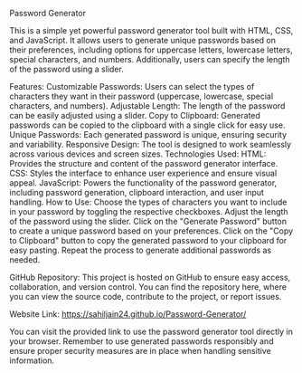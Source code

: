 Password Generator

This is a simple yet powerful password generator tool built with HTML, CSS, and JavaScript. It allows users to generate unique passwords based on their preferences, including options for uppercase letters, lowercase letters, special characters, and numbers. Additionally, users can specify the length of the password using a slider.

Features:
Customizable Passwords: Users can select the types of characters they want in their password (uppercase, lowercase, special characters, and numbers).
Adjustable Length: The length of the password can be easily adjusted using a slider.
Copy to Clipboard: Generated passwords can be copied to the clipboard with a single click for easy use.
Unique Passwords: Each generated password is unique, ensuring security and variability.
Responsive Design: The tool is designed to work seamlessly across various devices and screen sizes.
Technologies Used:
HTML: Provides the structure and content of the password generator interface.
CSS: Styles the interface to enhance user experience and ensure visual appeal.
JavaScript: Powers the functionality of the password generator, including password generation, clipboard interaction, and user input handling.
How to Use:
Choose the types of characters you want to include in your password by toggling the respective checkboxes.
Adjust the length of the password using the slider.
Click on the "Generate Password" button to create a unique password based on your preferences.
Click on the "Copy to Clipboard" button to copy the generated password to your clipboard for easy pasting.
Repeat the process to generate additional passwords as needed.
 
GitHub Repository:
This project is hosted on GitHub to ensure easy access, collaboration, and version control. You can find the repository here, where you can view the source code, contribute to the project, or report issues.

Website Link:  https://sahiljain24.github.io/Password-Generator/ 

You can visit the provided link to use the password generator tool directly in your browser. Remember to use generated passwords responsibly and ensure proper security measures are in place when handling sensitive information.





